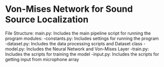 # Von-Mises Network for Sound Source Localization

File Structure:
  main.py: Includes the main pipeline script for running the program
  modules:
    -constants.py: Includes settings for running the program
    -dataset.py: Includes the data processing scripts and Dataset class
    -model.py: Includes the Neural Network and Von-Mises Layer
    -train.py: Includes the scripts for training the model
    -input.py: Includes the scripts for getting input from microphone array
